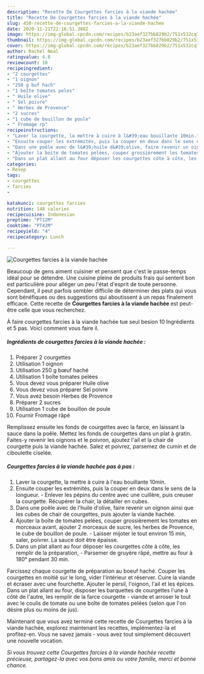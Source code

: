 ```yaml
---
description: "Recette De Courgettes farcies à la viande hachée"
title: "Recette De Courgettes farcies à la viande hachée"
slug: 450-recette-de-courgettes-farcies-a-la-viande-hachee
date: 2020-11-21T22:16:51.388Z
image: https://img-global.cpcdn.com/recipes/b23aef327bb829b2/751x532cq70/courgettes-farcies-a-la-viande-hachee-photo-principale-de-la-recette.jpg
thumbnail: https://img-global.cpcdn.com/recipes/b23aef327bb829b2/751x532cq70/courgettes-farcies-a-la-viande-hachee-photo-principale-de-la-recette.jpg
cover: https://img-global.cpcdn.com/recipes/b23aef327bb829b2/751x532cq70/courgettes-farcies-a-la-viande-hachee-photo-principale-de-la-recette.jpg
author: Rachel Neal
ratingvalue: 4.8
reviewcount: 10
recipeingredient:
- "2 courgettes"
- "1 oignon"
- "250 g buf hach"
- "1 boîte tomates peles"
- " Huile olive"
- " Sel poivre"
- " Herbes de Provence"
- "2 sucres"
- "1 cube de bouillon de poule"
- " Fromage rp"
recipeinstructions:
- "Laver la courgette, la mettre à cuire à l&#39;eau bouillante 10min."
- "Ensuite couper les extrémités, puis la couper en deux dans le sens de la longueur. Enlever les pépins du centre avec une cuillère, puis creuser la courgette. Récupérer la chair, la détailler en cubes."
- "Dans une poêle avec de l&#39;huile d&#39;olive, faire revenir un oignon ainsi que les cubes de chair de courgettes, puis ajouter la viande hachée."
- "Ajouter la boite de tomates pelées, couper grossièrement les tomates en morceaux avant, ajouter 2 morceaux de sucre, les herbes de Provence, le cube de bouillon de poule.  Laisser mijoter le tout environ 15 min, saler, poivrer. La sauce doit être épaisse."
- "Dans un plat allant au four déposer les courgettes côte à côte, les remplir de la préparation,  Parsemer de gruyère râpé, mettre au four à 180° pendant 30 min."
categories:
- Resep
tags:
- courgettes
- farcies
- 

katakunci: courgettes farcies  
nutrition: 148 calories
recipecuisine: Indonesian
preptime: "PT12M"
cooktime: "PT42M"
recipeyield: "4"
recipecategory: Lunch

---
```



![Courgettes farcies à la viande hachée](https://img-global.cpcdn.com/recipes/b23aef327bb829b2/751x532cq70/courgettes-farcies-a-la-viande-hachee-photo-principale-de-la-recette.jpg)

Beaucoup de gens aiment cuisiner et pensent que c'est le passe-temps idéal pour se détendre. Une cuisine pleine de produits frais qui sentent bon est particulière pour alléger un peu l'état d'esprit de toute personne. Cependant, il peut parfois sembler difficile de déterminer des plats qui vous sont bénéfiques ou des suggestions qui aboutissent à un repas finalement efficace. Cette recette de <strong> Courgettes farcies à la viande hachée </strong> est peut-être celle que vous recherchez.

<!--inarticleads1-->

À faire courgettes farcies à la viande hachée tue seul besion 10 Ingrédients et 5 pas. Voici comment vous faire il.

##### Ingrédients de courgettes farcies à la viande hachée :

1. Préparer 2 courgettes
1. Utilisation 1 oignon
1. Utilisation 250 g bœuf haché
1. Utilisation 1 boîte tomates pelées
1. Vous devez vous préparer  Huile olive
1. Vous devez vous préparer  Sel poivre
1. Vous avez besoin  Herbes de Provence
1. Préparer 2 sucres
1. Utilisation 1 cube de bouillon de poule
1. Fournir  Fromage râpé


Remplissez ensuite les fonds de courgettes avec la farce, en laissant la sauce dans la poêle. Mettez les fonds de courgettes dans un plat à gratin. Faites-y revenir les oignons et le poivron, ajoutez l&#39;ail et la chair de courgette puis la viande hachée. Salez et poivrez, parsemez de cumin et de ciboulette ciselée. 

<!--inarticleads2-->

##### Courgettes farcies à la viande hachée pas à pas :

1. Laver la courgette, la mettre à cuire à l&#39;eau bouillante 10min.
1. Ensuite couper les extrémités, puis la couper en deux dans le sens de la longueur. - Enlever les pépins du centre avec une cuillère, puis creuser la courgette. Récupérer la chair, la détailler en cubes.
1. Dans une poêle avec de l&#39;huile d&#39;olive, faire revenir un oignon ainsi que les cubes de chair de courgettes, puis ajouter la viande hachée.
1. Ajouter la boite de tomates pelées, couper grossièrement les tomates en morceaux avant, ajouter 2 morceaux de sucre, les herbes de Provence, le cube de bouillon de poule.  - Laisser mijoter le tout environ 15 min, saler, poivrer. La sauce doit être épaisse.
1. Dans un plat allant au four déposer les courgettes côte à côte, les remplir de la préparation,  - Parsemer de gruyère râpé, mettre au four à 180° pendant 30 min.


Farcissez chaque courgette de préparation au boeuf haché. Couper les courgettes en moitié sur le long, vider l&#39;intérieur et réserver. Cuire la viande et écraser avec une fourchette. Ajouter le persil, l&#39;oignon, l&#39;ail et les épices. Dans un plat allant au four, disposer les barquettes de courgettes l&#39;une à côté de l&#39;autre, les remplir de la farce courgette - viande et arroser le tout avec le coulis de tomate ou une boîte de tomates pelées (selon que l&#39;on désire plus ou moins de jus). 

<!--inarticleads1-->

<p>
Maintenant que vous avez terminé cette recette de Courgettes farcies à la viande hachée, explorez maintenant les recettes, implémentez-la et profitez-en. Vous ne savez jamais - vous avez tout simplement découvert une nouvelle vocation.
</p>

<p>
<i>Si vous trouvez cette Courgettes farcies à la viande hachée recette précieuse, partagez-la avec vos bons amis ou votre famille, merci et bonne chance.</i>
</p>
